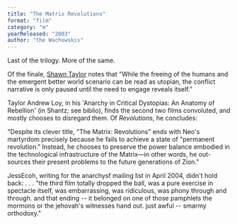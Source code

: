 ```yaml
---
title: "The Matrix Revolutions"
format: "film"
category: "m"
yearReleased: "2003"
author: "the Wachowskis"
---
```

Last of the trilogy. More of the same.
 

Of the finale, <a href="https://thenerdsofcolor.org/2016/12/20/butler-dystopia-propaganda-and-a-way-through/"> Shawn Taylor</a> notes that "While the freeing of the humans and the  emergent better world scenario can be read as utopian, the conflict  narrative is only paused until the need to engage reveals itself."
 

Taylor Andrew Loy, in his 'Anarchy in Critical  Dystopias: An Anatomy of Rebellion' (in Shantz; see biblio),  finds the second two films convoluted, and mostly chooses to  disregard them. Of _Revolutions_, he concludes:
 

"Despite its clever title, "The Matrix:  Revolutions" ends with Neo's martyrdom precisely because he fails  to achieve a state of "permanent revolution." Instead, he chooses  to preserve the power balance embodied in the technological  infrastructure of the Matrix—in other words, he out-sources their  present problems to the future generations of Zion."


JessEcoh, writing for the anarchysf mailing  list in April 2004, didn't hold back: . . . "the third film totally  dropped the ball, was a pure exercise in spectacle itself, was  embarrassing, was ridiculous, was phony through and through. and  that ending -- it belonged on one of those pamphlets the mormons or  the jehovah's witnesses hand out. just awful -- smarmy orthodoxy."
